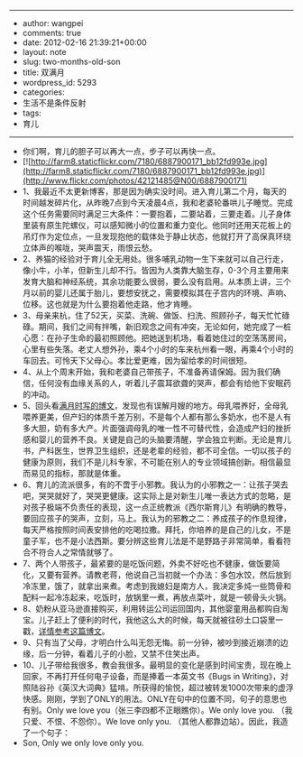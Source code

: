 - --
- author: wangpei
- comments: true
- date: 2012-02-16 21:39:21+00:00
- layout: note
- slug: two-months-old-son
- title: 双满月
- wordpress_id: 5293
- categories:
- 生活不是条件反射
- tags:
- 育儿
- --
- 你们啊，育儿的胆子可以再大一点，步子可以再快一点。
- [![http://farm8.staticflickr.com/7180/6887900171_bb12fd993e.jpg](http://farm8.staticflickr.com/7180/6887900171_bb12fd993e.jpg)](http://www.flickr.com/photos/42121485@N00/6887900171)
- 1、我最近不太更新博客，那是因为确实没时间。进入育儿第二个月，每天的时间越发碎片化，从昨晚7点到今天凌晨4点，我和老婆轮番哄儿子睡觉。完成这个任务需要同时满足三大条件：一要抱着，二要站着，三要走着。儿子身体里装有原生陀螺仪，可以感知微小的位置和重力变化。他同时还用天花板上的吊灯作为定位点，一旦发现抱他的载体处于静止状态，他就打开了高保真环绕立体声的喉咙，哭声震天，雨恨云愁。
- 2、养猫的经验对于育儿全无用处。很多哺乳动物一生下来就可以自己行走，像小牛，小羊，但新生儿却不行。皆因为人类靠大脑生存，0-3个月主要用来发育大脑和神经系统，其余功能要么很弱，要么没有启用。从本质上讲，三个月以前的婴儿还属于胎儿，要想安抚之，需要模拟其在子宫内的环境、声响、位移。这也就是为什么要抱着他走路，他才肯睡。
- 3、母亲来杭，住了52天，买菜、洗碗、做饭、扫洗、照顾孙子，每天忙忙碌碌。期间，我们之间有拌嘴，新旧观念之间有冲突，无论如何，她完成了一桩心愿：在孙子生命的最初照顾他。把她送到机场，看着她住过的空荡荡房间，心里有些失落。老丈人想外孙，乘4个小时的车来杭州看一眼，再乘4个小时的车回去。可怜天下父母心。孝比爱更难，因为留给孝的时间很短。
- 4、从上个周末开始，我和老婆自己带孩子，不准备再请保姆。因为我们确信，任何没有血缘关系的人，听着儿子震耳欲聋的哭声，都会有给他下安眠药的冲动。
- 5、回头看[满月时写的博文](http://www.baibanbao.net/mylife/one-month-after-birth/)，发现也有误解月嫂的地方。母乳喂养好，全母乳喂养更美，但产妇的体质千差万别，不是每个人都有那么多奶水，也不是人有多大胆，奶有多大产。片面强调母乳的唯一性不可替代性，会造成产妇的挫折感和婴儿的营养不良。关键是自己的头脑要清醒，学会独立判断。无论是育儿书，产科医生，世界卫生组织，还是老辈的经验，都不可全信。一切以孩子的健康为原则，我们不是儿科专家，不可能在别人的专业领域搞创新。相信最显而易见的指标，那就是体重。
- 6、育儿的流派很多，有的不啻于小邪教。我认为的小邪教之一：让孩子哭去吧，哭哭就好了，哭哭更健康。这实际上是对新生儿唯一表达方式的忽略，是对孩子极端不负责任的表现，这一点正统教派《西尔斯育儿》有明确的教导，要回应孩子的哭声，立刻，马上。我认为的邪教之二：养成孩子的作息规律，每天严格按照时间表安排他的吃喝拉撒。拜托，你培养的是自己的儿女，不是童子军，也不是小法西斯。要分辨这些育儿法是不是野路子非常简单，看看符合不符合人之常情就够了。
- 7、两个人带孩子，最紧要的是吃饭问题，外卖不好吃也不健康，做饭要简化，又要有营养。请教老蒋，他说自己当初就一个办法：多包水饺，然后放到冷冻里，饿了，就拿出来煮。考虑到我媳妇是南方人，我决定多炖一些筒骨和配料一起冷冻起来，吃饭时，放锅里一煮，再放点菜叶，就是一顿骨头火锅。
- 8、奶粉从亚马逊直接购买，利用转运公司运回国内，其他婴童用品都购自淘宝。儿子赶上了便利的时代，我他这么大的时候，每天就被往砂土口袋里一戳，[详情参考这篇博文](http://www.baibanbao.net/nonfiction/i-can-hear-the-mournful-wind-blowing-in-my-hometown/)。
- 9、只有当了父母，才明白什么叫无怨无悔。前一分钟，被吵到接近崩溃的边缘，后一分钟，看着儿子的小脸，又禁不住笑出声。
- 10、儿子带给我很多，教会我很多。最明显的变化是感到时间宝贵，现在晚上回家，不再打开任何电子设备，而是捧着一本英文书《Bugs in Writing》，对照陆谷孙《英汉大词典》猛啃。所获得的愉悦，超过被转发1000次带来的虚浮快感。刚刚，学到了ONLY的用法。ONLY在句中的位置不同，句子的意思也有别。Only we love you（张三李四都不正眼瞧你）。We only love you. （我只爱、不恨、不怨你）。We love only you. （其他人都靠边站）。因此，我造了一个句子：
- Son, Only we only love only you.
